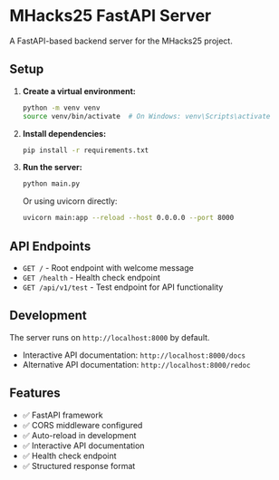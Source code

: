 # MHacks25 FastAPI Server

A FastAPI-based backend server for the MHacks25 project.

## Setup

1. **Create a virtual environment:**
   ```bash
   python -m venv venv
   source venv/bin/activate  # On Windows: venv\Scripts\activate
   ```

2. **Install dependencies:**
   ```bash
   pip install -r requirements.txt
   ```

3. **Run the server:**
   ```bash
   python main.py
   ```
   
   Or using uvicorn directly:
   ```bash
   uvicorn main:app --reload --host 0.0.0.0 --port 8000
   ```

## API Endpoints

- `GET /` - Root endpoint with welcome message
- `GET /health` - Health check endpoint
- `GET /api/v1/test` - Test endpoint for API functionality

## Development

The server runs on `http://localhost:8000` by default.

- Interactive API documentation: `http://localhost:8000/docs`
- Alternative API documentation: `http://localhost:8000/redoc`

## Features

- ✅ FastAPI framework
- ✅ CORS middleware configured
- ✅ Auto-reload in development
- ✅ Interactive API documentation
- ✅ Health check endpoint
- ✅ Structured response format
